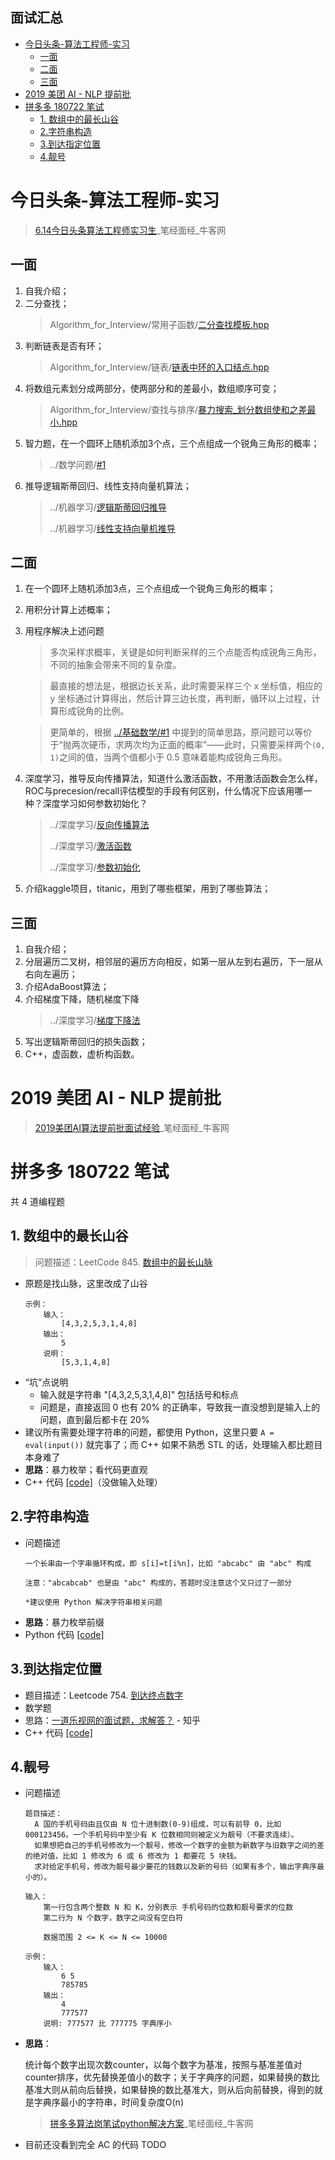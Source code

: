 **面试汇总**
---
<!-- TOC -->

- [今日头条-算法工程师-实习](#今日头条-算法工程师-实习)
  - [一面](#一面)
  - [二面](#二面)
  - [三面](#三面)
- [2019 美团 AI - NLP 提前批](#2019-美团-ai---nlp-提前批)
- [拼多多 180722 笔试](#拼多多-180722-笔试)
  - [1. 数组中的最长山谷](#1-数组中的最长山谷)
  - [2.字符串构造](#2字符串构造)
  - [3.到达指定位置](#3到达指定位置)
  - [4.靓号](#4靓号)

<!-- /TOC -->

# 今日头条-算法工程师-实习
> [6.14今日头条算法工程师实习生](https://www.nowcoder.com/discuss/84462?type=2&order=0&pos=11&page=1)_笔经面经_牛客网 

## 一面
1. 自我介绍；
1. 二分查找；
    > Algorithm_for_Interview/常用子函数/[二分查找模板.hpp](https://github.com/imhuay/Algorithm_for_Interview-Chinese/blob/master/Algorithm_for_Interview/_utils工具函数/二分查找模板.hpp)
1. 判断链表是否有环；
    > Algorithm_for_Interview/链表/[链表中环的入口结点.hpp](https://github.com/imhuay/Algorithm_for_Interview-Chinese/blob/master/Algorithm_for_Interview/链表/链表中环的入口结点.hpp)
1. 将数组元素划分成两部分，使两部分和的差最小，数组顺序可变；
    > Algorithm_for_Interview/查找与排序/[暴力搜索_划分数组使和之差最小.hpp](https://github.com/imhuay/Algorithm_for_Interview-Chinese/blob/master/Algorithm_for_Interview/查找与排序/暴力搜索_划分数组使和之差最小.hpp)
1. 智力题，在一个圆环上随机添加3个点，三个点组成一个锐角三角形的概率；
    > ../数学问题/[#1](../基础数学/README.md#1-在圆环上随机选取-3-个点这-3-个点组成锐角三角形的概率)
1. 推导逻辑斯蒂回归、线性支持向量机算法；
    > ../机器学习/[逻辑斯蒂回归推导](../机器学习/README.md#逻辑斯蒂回归推导)
    >
    > ../机器学习/[线性支持向量机推导](../机器学习/README.md#线性支持向量机推导)

## 二面
1. 在一个圆环上随机添加3点，三个点组成一个锐角三角形的概率；
1. 用积分计算上述概率；
1. 用程序解决上述问题
    > 多次采样求概率，关键是如何判断采样的三个点能否构成锐角三角形，不同的抽象会带来不同的复杂度。
    
    > 最直接的想法是，根据边长关系，此时需要采样三个 x 坐标值，相应的 y 坐标通过计算得出，然后计算三边长度，再判断，循环以上过程，计算形成锐角的比例。

    > 更简单的，根据 [../基础数学/#1](../基础数学/README.md#1-在圆环上随机选取-3-个点这-3-个点组成锐角三角形的概率) 中提到的简单思路，原问题可以等价于“抛两次硬币，求两次均为正面的概率”——此时，只需要采样两个`(0, 1)`之间的值，当两个值都小于 0.5 意味着能构成锐角三角形。

1. 深度学习，推导反向传播算法，知道什么激活函数，不用激活函数会怎么样，ROC与precesion/recall评估模型的手段有何区别，什么情况下应该用哪一种？深度学习如何参数初始化？
    > ../深度学习/[反向传播算法](../深度学习/README.md#反向传播算法)
    >
    > ../深度学习/[激活函数](../深度学习/README.md#激活函数)
    >
    > ../深度学习/[参数初始化](../深度学习/README.md#参数初始化)
1. 介绍kaggle项目，titanic，用到了哪些框架，用到了哪些算法；

## 三面
1. 自我介绍；
1. 分层遍历二叉树，相邻层的遍历方向相反，如第一层从左到右遍历，下一层从右向左遍历；
1. 介绍AdaBoost算法；
1. 介绍梯度下降，随机梯度下降
    > ../深度学习/[梯度下降法](../深度学习/README.md#2-梯度下降法随机梯度下降)
1. 写出逻辑斯蒂回归的损失函数；
1. C++，虚函数，虚析构函数。


# 2019 美团 AI - NLP 提前批
> [2019美团AI算法提前批面试经验](https://www.nowcoder.com/discuss/85852?type=2&order=0&pos=7&page=1)_笔经面经_牛客网 


# 拼多多 180722 笔试
共 4 道编程题
## 1. 数组中的最长山谷
> 问题描述：LeetCode 845. [数组中的最长山脉](https://leetcode-cn.com/problems/longest-mountain-in-array/description/)
- 原题是找山脉，这里改成了山谷
  ```
  示例：
      输入：
          [4,3,2,5,3,1,4,8]
      输出：
          5
      说明：
          [5,3,1,4,8]
  ```
- “坑”点说明
  - 输入就是字符串 "[4,3,2,5,3,1,4,8]" 包括括号和标点
  - 问题是，直接返回 0 也有 20% 的正确率，导致我一直没想到是输入上的问题，直到最后都卡在 20%
- 建议所有需要处理字符串的问题，都使用 Python，这里只要 `A = eval(input())` 就完事了；而 C++ 如果不熟悉 STL 的话，处理输入都比题目本身难了
- **思路**：暴力枚举；看代码更直观 
- C++ 代码 [[code]](https://github.com/imhuay/Algorithm_for_Interview-Chinese/blob/master/Algorithm_for_Interview/_笔试/拼多多180722/1.数组中的最长山谷.hpp)（没做输入处理）

## 2.字符串构造
- 问题描述
  ```
  一个长串由一个字串循环构成，即 s[i]=t[i%n]，比如 "abcabc" 由 "abc" 构成

  注意："abcabcab" 也是由 "abc" 构成的，答题时没注意这个又只过了一部分

  *建议使用 Python 解决字符串相关问题
  ```
- **思路**：暴力枚举前缀
- Python 代码 [[code]](https://github.com/imhuay/Algorithm_for_Interview-Chinese/blob/master/Algorithm_for_Interview/_笔试/拼多多180722/2.字符串构造.py)

## 3.到达指定位置
- 题目描述：Leetcode 754. [到达终点数字](https://leetcode-cn.com/problems/reach-a-number/description/)
- 数学题
- 思路：[一道乐视网的面试题，求解答？](https://www.zhihu.com/question/50790221/answer/125213696) - 知乎 
- C++ 代码 [[code]](https://github.com/imhuay/Algorithm_for_Interview-Chinese/blob/master/Algorithm_for_Interview/_笔试/拼多多180722/3.到达指定位置.hpp)

## 4.靓号
- 问题描述
  ```
  题目描述：
    A 国的手机号码由且仅由 N 位十进制数(0-9)组成，可以有前导 0，比如 000123456。一个手机号码中至少有 K 位数相同则被定义为靓号（不要求连续）。
    如果想把自己的手机号修改为一个靓号，修改一个数字的金额为新数字与旧数字之间的差的绝对值，比如 1 修改为 6 或 6 修改为 1 都要花 5 块钱。
    求对给定手机号，修改为靓号最少要花的钱数以及新的号码（如果有多个，输出字典序最小的）。

  输入：
      第一行包含两个整数 N 和 K，分别表示 手机号码的位数和靓号要求的位数
      第二行为 N 个数字，数字之间没有空白符

      数据范围 2 <= K <= N <= 10000

  示例：
      输入：
          6 5
          785785
      输出：
          4
          777577
      说明: 777577 比 777775 字典序小
  ```
- **思路**：

  统计每个数字出现次数counter，以每个数字为基准，按照与基准差值对counter排序，优先替换差值小的数字；关于字典序的问题，如果替换的数比基准大则从前向后替换，如果替换的数比基准大，则从后向前替换，得到的就是字典序最小的字符串，时间复杂度O(n)
  > [拼多多算法岗笔试python解决方案](https://www.nowcoder.com/discuss/87694)_笔经面经_牛客网
- 目前还没看到完全 AC 的代码 TODO